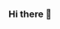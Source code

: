 ### Hi there 👋

<!--
**Daraawish/Daraawish** is a ✨ _special_ ✨ repository because its `README.md` (this file) appears on your GitHub profile.

Here are some ideas to get you started:

- 🔭 1. Hadda waxaan ka shaqeynayaa Archcraft
- 🌱 Hadda waxaan baranayaa Python
- 👯 Waxaan rabaa inaan iskaashi la sameeyo 
     abuurayaasha kale ee ka kooban
- 🤔 Yoolka 2021: Hagaajinta Archcraft oo wax badan
      ku biiriya mashaariicda kale ee il furan
- 💬 Yoolka 2021: Hagaajinta Archcraft oo wax badan ku
     biiriya mashaariicda kale ee il furan
- 🤩 Fact Xaqiiqo xiiso leh: Waan jeclahay 📸 | 🎨 | 🐶 | 👨‍💻
